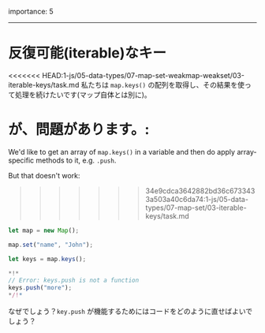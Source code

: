 importance: 5

---

# 反復可能(iterable)なキー

<<<<<<< HEAD:1-js/05-data-types/07-map-set-weakmap-weakset/03-iterable-keys/task.md
私たちは `map.keys()` の配列を取得し、その結果を使って処理を続けたいです(マップ自体とは別に)。

が、問題があります。:
=======
We'd like to get an array of `map.keys()` in a variable and then do apply array-specific methods to it, e.g. `.push`.

But that doesn't work:
>>>>>>> 34e9cdca3642882bd36c6733433a503a40c6da74:1-js/05-data-types/07-map-set/03-iterable-keys/task.md

```js run
let map = new Map();

map.set("name", "John");

let keys = map.keys();

*!*
// Error: keys.push is not a function
keys.push("more");
*/!*
```

なぜでしょう？`key.push` が機能するためにはコードをどのように直せばよいでしょう？
